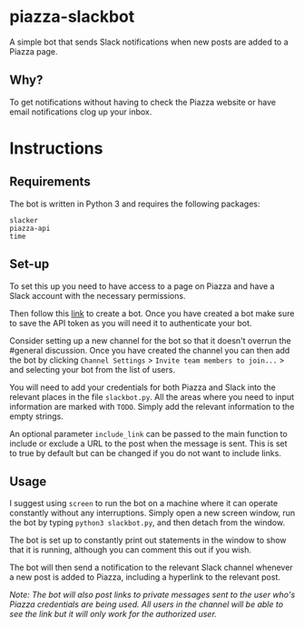 # piazza-slackbot
A simple bot that sends Slack notifications when new posts are added to a Piazza page.

## Why?
To get notifications without having to check the Piazza website or have email notifications clog up your inbox.

# Instructions

## Requirements
The bot is written in Python 3 and requires the following packages:
```
slacker
piazza-api
time
```

## Set-up
To set this up you need to have access to a page on Piazza and have a Slack account with the necessary permissions.

Then follow this [link](https://my.slack.com/services/new/bot) to create a bot. Once you have created a bot make sure to save the API token as you will need it to authenticate your bot.

Consider setting up a new channel for the bot so that it doesn't overrun the #general discussion. Once you have created the channel you can then add the bot by clicking `Channel Settings` > `Invite team members to join...` > and selecting your bot from the list of users.

You will need to add your credentials for both Piazza and Slack into the relevant places in the file `slackbot.py`. All the areas where you need to input information are marked with `TODO`. Simply add the relevant information to the empty strings.

An optional parameter `include_link` can be passed to the main function to include or exclude a URL to the post when the message is sent. This is set to true by default but can be changed if you do not want to include links.

## Usage
I suggest using `screen` to run the bot on a machine where it can operate constantly without any interruptions. Simply open a new screen window, run the bot by typing `python3 slackbot.py`, and then detach from the window.

The bot is set up to constantly print out statements in the window to show that it is running, although you can comment this out if you wish.

The bot will then send a notification to the relevant Slack channel whenever a new post is added to Piazza, including a hyperlink to the relevant post.

*Note: The bot will also post links to private messages sent to the user who's Piazza credentials are being used. All users in the channel will be able to see the link but it will only work for the authorized user.*
